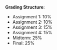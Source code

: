 **Grading Structure**:
 - Assignment 1: 10%
 - Assignment 2: 10%
 - Assignment 3: 15%
 - Assignment 4: 15%
 - Midterm: 25%
 - Final: 25%